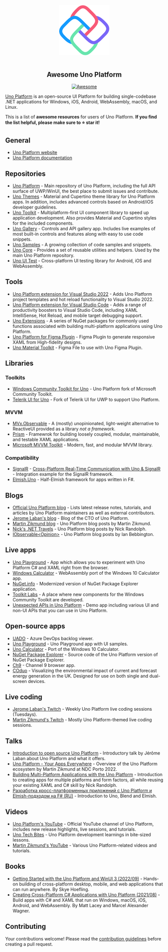 <div class="github-widget" data-repo="MartinZikmund/awesome-uno-platform"></div>
<div align="center">
	<div>
		<img width="160" src="https://raw.githubusercontent.com/MartinZikmund/awesome-uno-platform/master/media/logo.png" alt="Uno Platform">
	</div>
	<br>
</div>

<div align="center">

## Awesome Uno Platform


[![Awesome](https://awesome.re/badge.svg)](https://awesome.re)

</div>

[Uno Platform](https://platform.uno/) is an open-source UI Platform for building single-codebase .NET applications for Windows, iOS, Android, WebAssembly, macOS, and Linux. 

This is a list of **awesome resources** for users of Uno Platform. **If you find the list helpful, please make sure to ⭐ star it!**



## General

- [Uno Platform website](https://platform.uno/platforms)
- [Uno Platform documentation](https://docs.platform.uno/)

## Repositories

- [Uno Platform](https://github.com/unoplatform/uno) - Main repository of Uno Platform, including the full API surface of UWP/WinUI, the best place to submit issues and contribute.
- [Uno Themes](https://github.com/unoplatform/Uno.Themes) - Material and Cupertino theme library for Uno Platform apps. In addition, includes advanced controls based on Android/iOS developer guidelines.
- [Uno Toolkit](https://github.com/unoplatform/uno.toolkit.ui) - Multiplatform-first UI component library to speed up application development. Also provides Material and Cupertino styles for the included components.
- [Uno Gallery](https://github.com/unoplatform/Uno.Gallery) - Controls and API gallery app. Includes live examples of most built-in controls and features along with easy to use code snippets.
- [Uno Samples](https://github.com/unoplatform/Uno.Samples) - A growing collection of code samples and snippets.
- [Uno Core](https://github.com/unoplatform/Uno.Core) - Provides a set of reusable utilities and helpers. Used by the main Uno Platform repository.
- [Uno UI Test](https://github.com/unoplatform/Uno.UITest) - Cross-platform UI testing library for Android, iOS and WebAssembly.

## Tools
- [Uno Platform extension for Visual Studio 2022](https://marketplace.visualstudio.com/items?itemName=unoplatform.uno-platform-addin-2022) - Adds Uno Platform project templates and hot reload functionality to Visual Studio 2022.
- [Uno Platform extension for Visual Studio Code](https://marketplace.visualstudio.com/items?itemName=unoplatform.vscode) - Adds a range of productivity boosters to Visual Studio Code, including XAML IntelliSense, Hot Reload, and mobile target debugging support.
- [Uno Extensions](https://github.com/unoplatform/uno.extensions) - A series of NuGet packages for commonly used functions associated with building multi-platform applications using Uno Platform.
- [Uno Platform for Figma Plugin](https://www.figma.com/community/plugin/1045528009520465828/Uno-Platform-(Figma-to-XAML)) - Figma Plugin to generate responsive XAML from High-fidelity designs.
- [Uno Material Toolkit](https://www.figma.com/community/file/1110792522046146058/Uno-Platform-Material-Toolkit) - Figma File to use with Uno Figma Plugin.

## Libraries

### Toolkits
- [Windows Community Toolkit for Uno](https://github.com/unoplatform/Uno.WindowsCommunityToolkit) - Uno Platform fork of Microsoft Community Toolkit.
- [Telerik UI for Uno](https://github.com/unoplatform/Uno.Telerik.UI-For-UWP) - Fork of Telerik UI for UWP to support Uno Platform.

### MVVM
- [MVx.Observable](https://www.nuget.org/packages/MVx.Observable/) - A (mostly) unopinionated, light-weight alternative to ReactiveUI provided as a library _not a framework_.
- [Prism](https://prismlibrary.com/) - Framewrok for building loosely coupled, modular, maintainable, and testable XAML applications.
- [Microsoft MVVM Toolkit](https://docs.microsoft.com/en-us/windows/communitytoolkit/mvvm/introduction) - Modern, fast, and modular MVVM library.

### Compatibility
- [SignalR](https://docs.microsoft.com/en-us/aspnet/signalr/overview/getting-started/introduction-to-signalr) - [Cross-Platform Real-Time Communication with Uno & SignalR](https://ian.bebbs.co.uk/posts/UnoChat) - Integration example for the SignalR framework.
- [Elmish.Uno](https://github.com/xperiandri/Elmish.Uno) - Half-Elmish framework for apps written in F#.

## Blogs
- [Official Uno Platform blog](https://platform.uno/blog/) - Lists latest release notes, tutorials, and articles by Uno Platform maintainers as well as external contributors.
- [Jerome Laban's blog](https://jaylee.org/) - Blog of the CTO of Uno Platform.
- [Martin Zikmund blog](https://blog.mzikmund.com/category/development/uno-platform/) - Uno Platform blog posts by Martin Zikmund.
- [Nick's .NET Travels](https://nicksnettravels.builttoroam.com/tag/uno/) - Uno Platform blog posts by Nick Randolph.
- [IObservable\<Opinion\>](https://ian.bebbs.co.uk/tags/uno-platform) - Uno Platform blog posts by Ian Bebbington.

## Live apps

- [Uno Playground](https://playground.platform.uno) - App which allows you to experiment with Uno Platform C# and XAML right from the browser.
- [Windows Calculator](https://calculator.platform.uno/) - WebAssembly port of the Windows 10 Calculator app.
- [NuGet.info](https://nuget.info/) - Modernized version of NuGet Package Explorer application.
- [Toolkit Labs](https://toolkitlabs.dev/) - A place where new components for the Windows Community Toolkit are developed.
- [Unexpected APIs in Uno Platform](https://unexpectedapis.uno/) - Demo app including various UI and non-UI APIs that you can use in Uno Platform.

## Open-source apps
- [UADO](https://github.com/unoplatform/uado) - Azure DevOps backlog viewer.
- [Uno Playground](https://github.com/unoplatform/Uno.Playground) - Uno Playground app with UI samples.
- [Uno Calculator](https://github.com/unoplatform/calculator) - Port of the Windows 10 Calculator.
- [NuGet Package Explorer](https://github.com/NuGetPackageExplorer/NuGetPackageExplorer/tree/main/Uno) - Source code of the Uno Platform version of NuGet Package Explorer.
- [Ch9](https://github.com/unoplatform/Uno.Ch9) - Channel 9 browser app.
- [COduo](https://github.com/ibebbs/CODuo) - Visualizing the environmental impact of current and forecast energy generation in the UK. Designed for use on both single and dual-screen devices.

## Live coding

- [Jerome Laban's Twitch](https://www.twitch.tv/jeromelaban) - Weekly Uno Platform live coding sessions (Tuesdays).
- [Martin Zikmund's Twitch](https://www.twitch.tv/martinzikmund) - Mostly Uno Platform-themed live coding sessions.

## Talks

- [Introduction to open source Uno Platform](https://youtu.be/vRzTr8XYau0) - Introductory talk by Jérôme Laban about Uno Platform and what it offers.
- [Uno Platform - Your Apps Everywhere](https://youtu.be/dX69x-D6COI) - Overview of the Uno Platform ecosystem by Martin Zikmund at NDC Porto 2022.
- [Building Multi-Platform Applications with the Uno Platform](https://youtu.be/0zvzfCGO0gI) - Introduction to creating apps for multiple platforms and form factors, all while reusing your existing XAML and C# skill by Nick Randolph.
- [Разработка кросс-платформенных приложений с Uno Platform и Elmish-подходом на F# (RU)](https://www.youtube.com/watch?v=ApNGATu9RSo) - Introduction to Uno, Blend and Elmish.

## Videos

- [Uno Platform's YouTube](https://www.youtube.com/@unoplatform) - Official YouTube channel of Uno Platform, includes new release highlights, live sessions, and tutorials.
- [Uno Tech Bites](https://www.youtube.com/playlist?list=PLl_OlDcUya9rP_fDcFrHWV3DuP7KhQKRA) - Uno Platform development learnings in bite-sized lessons.
- [Martin Zikmund's YouTube](https://www.youtube.com/@mzikmund) - Various Uno Platform-related videos and tutorials.

## Books

- [Getting Started with the Uno Platform and WinUI 3 (2022/09)](https://link.springer.com/book/10.1007/978-1-4842-8248-9) - Hands-on building of cross-platform desktop, mobile, and web applications that can run anywhere.  By Skye Hoefling.
- [Creating Cross-Platform C# Applications with Uno Platform (2021/08)](https://www.packtpub.com/product/creating-cross-platform-c-applications-with-uno-platform/9781801078498) - Build apps with C# and XAML that run on Windows, macOS, iOS, Android, and WebAssembly.  By Matt Lacey and Marcel Alexander Wagner.

## Contributing

Your contributions welcome! Please read the [contribution guidelines](https://github.com/MartinZikmund/awesome-uno-platform/blob/master/contributing.md) before creating a pull request.
